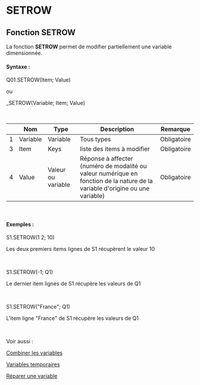 # SETROW

## Fonction SETROW

La fonction **SETROW** permet de modifier partiellement une variable dimensionnée.&nbsp;

#### Syntaxe :&nbsp;

Q01.SETROW(Item; Value)

ou

\_SETROW(Variable; Item; Value)

&nbsp;

| &nbsp; | **Nom** |**Type**|**Description**|**Remarque** |
| --- | --- | --- | --- | --- |
| &#49; | Variable | Variable | Tous types | Obligatoire |
| &#51; | Item | Keys | liste des items à modifier | Obligatoire |
| &#52; | Value | Valeur ou variable | Réponse à affecter (numéro de modalité ou valeur numérique en fonction de la nature de la variable d'origine ou une variable)&nbsp; | Obligatoire |


&nbsp;

#### Exemples :

S1.SETROW(1 2; 10)

Les deux premiers items lignes de S1 récupèrent le valeur 10

&nbsp;

S1.SETROW(-1; Q1)

Le dernier item lignes de S1 récupère les valeurs de Q1

&nbsp;

S1.SETROW("France"; Q1)

L'item ligne "France" de S1 récupère les valeurs de Q1

&nbsp;

Voir aussi :&nbsp;

[Combiner les variables](<Combinerlesvariables1.md>)

[Variables temporaires](<VariablestemporairesTHIS1.md>)

[Réparer une variable](<FIX1.md>)